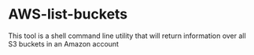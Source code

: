 # AWS-list-buckets
This tool is a shell command line utility that will return information over all S3 buckets in an Amazon account
